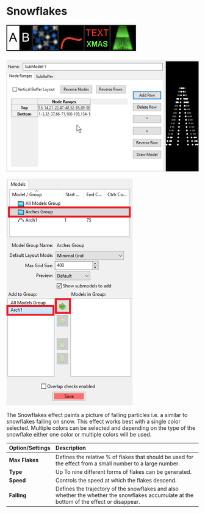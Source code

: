 # Snowflakes

![Icon](../../.gitbook/assets/image%20%28305%29.png)

![Sequencer Grid](../../.gitbook/assets/image%20%28217%29.png)

![](../../.gitbook/assets/image%20%28474%29.png)

The Snowflakes effect paints a picture of falling particles i.e. a similar to snowflakes falling on snow.  This effect works best with a single color selected. Multiple colors can be selected and depending on the type of the snowflake either one color or multiple colors will be used.

| Option/Settings | Description |
| :--- | :--- |
| **Max Flakes** | Defines the relative % of flakes that should be used for the effect from a small number to a large number. |
| **Type** | Up To nine different forms of flakes can be generated. |
| **Speed** | Controls the speed at which the flakes descend. |
| **Falling** | Defines the trajectory of the snowflakes and also whether the whether the snowflakes accumulate at the bottom of the effect or disappear. |

